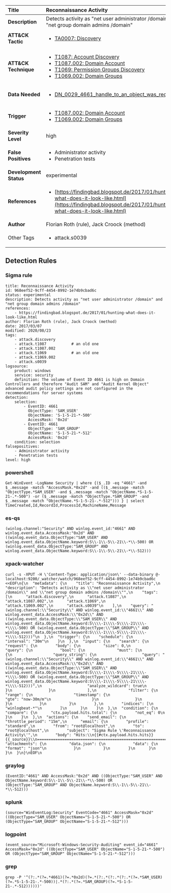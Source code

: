 | Title                    | Reconnaissance Activity       |
|:-------------------------|:------------------|
| **Description**          | Detects activity as "net user administrator /domain" and "net group domain admins /domain" |
| **ATT&amp;CK Tactic**    |  <ul><li>[TA0007: Discovery](https://attack.mitre.org/tactics/TA0007)</li></ul>  |
| **ATT&amp;CK Technique** | <ul><li>[T1087: Account Discovery](https://attack.mitre.org/techniques/T1087)</li><li>[T1087.002: Domain Account](https://attack.mitre.org/techniques/T1087/002)</li><li>[T1069: Permission Groups Discovery](https://attack.mitre.org/techniques/T1069)</li><li>[T1069.002: Domain Groups](https://attack.mitre.org/techniques/T1069/002)</li></ul>  |
| **Data Needed**          | <ul><li>[DN_0029_4661_handle_to_an_object_was_requested](../Data_Needed/DN_0029_4661_handle_to_an_object_was_requested.md)</li></ul>  |
| **Trigger**              | <ul><li>[T1087.002: Domain Account](../Triggers/T1087.002.md)</li><li>[T1069.002: Domain Groups](../Triggers/T1069.002.md)</li></ul>  |
| **Severity Level**       | high |
| **False Positives**      | <ul><li>Administrator activity</li><li>Penetration tests</li></ul>  |
| **Development Status**   | experimental |
| **References**           | <ul><li>[https://findingbad.blogspot.de/2017/01/hunting-what-does-it-look-like.html](https://findingbad.blogspot.de/2017/01/hunting-what-does-it-look-like.html)</li></ul>  |
| **Author**               | Florian Roth (rule), Jack Croock (method) |
| Other Tags           | <ul><li>attack.s0039</li></ul> | 

## Detection Rules

### Sigma rule

```
title: Reconnaissance Activity
id: 968eef52-9cff-4454-8992-1e74b9cbad6c
status: experimental
description: Detects activity as "net user administrator /domain" and "net group domain admins /domain"
references:
    - https://findingbad.blogspot.de/2017/01/hunting-what-does-it-look-like.html
author: Florian Roth (rule), Jack Croock (method)
date: 2017/03/07
modified: 2020/08/23
tags:
    - attack.discovery
    - attack.t1087           # an old one
    - attack.t1087.002
    - attack.t1069           # an old one
    - attack.t1069.002
    - attack.s0039
logsource:
    product: windows
    service: security
    definition: The volume of Event ID 4661 is high on Domain Controllers and therefore "Audit SAM" and "Audit Kernel Object" advanced audit policy settings are not configured in the recommendations for server systems
detection:
    selection:
        - EventID: 4661
          ObjectType: 'SAM_USER'
          ObjectName: 'S-1-5-21-*-500'
          AccessMask: '0x2d'
        - EventID: 4661
          ObjectType: 'SAM_GROUP'
          ObjectName: 'S-1-5-21-*-512'
          AccessMask: '0x2d'
    condition: selection
falsepositives:
    - Administrator activity
    - Penetration tests
level: high

```





### powershell
    
```
Get-WinEvent -LogName Security | where {($_.ID -eq "4661" -and $_.message -match "AccessMask.*0x2d" -and (($_.message -match "ObjectType.*SAM_USER" -and $_.message -match "ObjectName.*S-1-5-21-.*-500") -or ($_.message -match "ObjectType.*SAM_GROUP" -and $_.message -match "ObjectName.*S-1-5-21-.*-512"))) } | select TimeCreated,Id,RecordId,ProcessId,MachineName,Message
```


### es-qs
    
```
(winlog.channel:"Security" AND winlog.event_id:"4661" AND winlog.event_data.AccessMask:"0x2d" AND ((winlog.event_data.ObjectType:"SAM_USER" AND winlog.event_data.ObjectName.keyword:S\\-1\\-5\\-21\\-*\\-500) OR (winlog.event_data.ObjectType:"SAM_GROUP" AND winlog.event_data.ObjectName.keyword:S\\-1\\-5\\-21\\-*\\-512)))
```


### xpack-watcher
    
```
curl -s -XPUT -H \'Content-Type: application/json\' --data-binary @- localhost:9200/_watcher/watch/968eef52-9cff-4454-8992-1e74b9cbad6c <<EOF\n{\n  "metadata": {\n    "title": "Reconnaissance Activity",\n    "description": "Detects activity as \\"net user administrator /domain\\" and \\"net group domain admins /domain\\"",\n    "tags": [\n      "attack.discovery",\n      "attack.t1087",\n      "attack.t1087.002",\n      "attack.t1069",\n      "attack.t1069.002",\n      "attack.s0039"\n    ],\n    "query": "(winlog.channel:\\"Security\\" AND winlog.event_id:\\"4661\\" AND winlog.event_data.AccessMask:\\"0x2d\\" AND ((winlog.event_data.ObjectType:\\"SAM_USER\\" AND winlog.event_data.ObjectName.keyword:S\\\\-1\\\\-5\\\\-21\\\\-*\\\\-500) OR (winlog.event_data.ObjectType:\\"SAM_GROUP\\" AND winlog.event_data.ObjectName.keyword:S\\\\-1\\\\-5\\\\-21\\\\-*\\\\-512)))"\n  },\n  "trigger": {\n    "schedule": {\n      "interval": "30m"\n    }\n  },\n  "input": {\n    "search": {\n      "request": {\n        "body": {\n          "size": 0,\n          "query": {\n            "bool": {\n              "must": [\n                {\n                  "query_string": {\n                    "query": "(winlog.channel:\\"Security\\" AND winlog.event_id:\\"4661\\" AND winlog.event_data.AccessMask:\\"0x2d\\" AND ((winlog.event_data.ObjectType:\\"SAM_USER\\" AND winlog.event_data.ObjectName.keyword:S\\\\-1\\\\-5\\\\-21\\\\-*\\\\-500) OR (winlog.event_data.ObjectType:\\"SAM_GROUP\\" AND winlog.event_data.ObjectName.keyword:S\\\\-1\\\\-5\\\\-21\\\\-*\\\\-512)))",\n                    "analyze_wildcard": true\n                  }\n                }\n              ],\n              "filter": {\n                "range": {\n                  "timestamp": {\n                    "gte": "now-30m/m"\n                  }\n                }\n              }\n            }\n          }\n        },\n        "indices": [\n          "winlogbeat-*"\n        ]\n      }\n    }\n  },\n  "condition": {\n    "compare": {\n      "ctx.payload.hits.total": {\n        "not_eq": 0\n      }\n    }\n  },\n  "actions": {\n    "send_email": {\n      "throttle_period": "15m",\n      "email": {\n        "profile": "standard",\n        "from": "root@localhost",\n        "to": "root@localhost",\n        "subject": "Sigma Rule \'Reconnaissance Activity\'",\n        "body": "Hits:\\n{{#ctx.payload.hits.hits}}{{_source}}\\n================================================================================\\n{{/ctx.payload.hits.hits}}",\n        "attachments": {\n          "data.json": {\n            "data": {\n              "format": "json"\n            }\n          }\n        }\n      }\n    }\n  }\n}\nEOF\n
```


### graylog
    
```
(EventID:"4661" AND AccessMask:"0x2d" AND ((ObjectType:"SAM_USER" AND ObjectName.keyword:S\\-1\\-5\\-21\\-*\\-500) OR (ObjectType:"SAM_GROUP" AND ObjectName.keyword:S\\-1\\-5\\-21\\-*\\-512)))
```


### splunk
    
```
(source="WinEventLog:Security" EventCode="4661" AccessMask="0x2d" ((ObjectType="SAM_USER" ObjectName="S-1-5-21-*-500") OR (ObjectType="SAM_GROUP" ObjectName="S-1-5-21-*-512")))
```


### logpoint
    
```
(event_source="Microsoft-Windows-Security-Auditing" event_id="4661" AccessMask="0x2d" ((ObjectType="SAM_USER" ObjectName="S-1-5-21-*-500") OR (ObjectType="SAM_GROUP" ObjectName="S-1-5-21-*-512")))
```


### grep
    
```
grep -P '^(?:.*(?=.*4661)(?=.*0x2d)(?=.*(?:.*(?:.*(?:.*(?=.*SAM_USER)(?=.*S-1-5-21-.*-500))|.*(?:.*(?=.*SAM_GROUP)(?=.*S-1-5-21-.*-512))))))'
```




